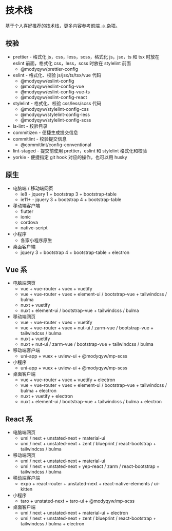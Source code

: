 # 技术栈

基于个人喜好推荐的技术栈，更多内容参考[前端 -> 杂项](../misc/README.md)。

## 校验

- prettier - 格式化 js，css，less，scss，格式化 js，jsx，ts 和 tsx 时放在 eslint 前面，格式化 css，less，scss 时放在 stylelint 前面
  - @modyqyw/prettier-config
- eslint - 格式化、校验 js/jsx/ts/tsx/vue 代码
  - @modyqyw/eslint-config
  - @modyqyw/eslint-config-vue
  - @modyqyw/eslint-config-vue-ts
  - @modyqyw/eslint-config-react
- stylelint - 格式化、校验 css/less/scss 代码
  - @modyqyw/stylelint-config-css
  - @modyqyw/stylelint-config-less
  - @modyqyw/stylelint-config-scss
- ls-lint - 校验目录
- commitizen - 便捷生成提交信息
- commitlint - 校验提交信息
  - @commitlint/config-conventional
- lint-staged - 提交前使用 prettier，eslint 和 stylelint 格式化和校验
- yorkie - 便捷指定 git hook 对应的操作，也可以用 husky

## 原生

- 电脑端 / 移动端网页
  - ie8 - jquery 1 + bootstrap 3 + bootstrap-table
  - ie11+ - jquery 3 + bootstrap 4 + bootstrap-table
- 移动端客户端
  - flutter
  - ionic
  - cordova
  - native-script
- 小程序
  - 各家小程序原生
- 桌面客户端
  - jquery 3 + bootstrap 4 + bootstrap-table + electron

## Vue 系

- 电脑端网页
  - vue + vue-router + vuex + vuetify
  - vue + vue-router + vuex + element-ui / bootstrap-vue + tailwindcss / bulma
  - nuxt + vuetify
  - nuxt + element-ui / bootstrap-vue + tailwindcss / bulma
- 移动端网页
  - vue + vue-router + vuex + vuetify
  - vue + vue-router + vuex + nut-ui / zarm-vue / bootstrap-vue + tailwindcss / bulma
  - nuxt + vuetify
  - nuxt + nut-ui / zarm-vue / bootstrap-vue + tailwindcss / bulma
- 移动端客户端
  - uni-app + vuex + uview-ui + @modyqyw/mp-scss
- 小程序
  - uni-app + vuex + uview-ui + @modyqyw/mp-scss
- 桌面客户端
  - vue + vue-router + vuex + vuetify + electron
  - vue + vue-router + vuex + element-ui / bootstrap-vue + tailwindcss / bulma + electron
  - nuxt + vuetify + electron
  - nuxt + element-ui / bootstrap-vue + tailwindcss / bulma + electron

## React 系

- 电脑端网页
  - umi / next + unstated-next + material-ui
  - umi / next + unstated-next + zent / blueprint / react-bootstrap + tailwindcss / bulma
- 移动端网页
  - umi / next + unstated-next + material-ui
  - umi / next + unstated-next + yep-react / zarm / react-bootstrap + tailwindcss / bulma
- 移动端客户端
  - expo + react-router + unstated-next + react-native-elements / ui-kitten
- 小程序
  - taro + unstated-next + taro-ui + @modyqyw/mp-scss
- 桌面客户端
  - umi / next + unstated-next + material-ui + electron
  - umi / next + unstated-next + zent / blueprint / react-bootstrap + tailwindcss / bulma + electron

<Vssue />
